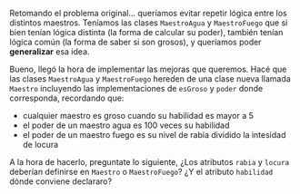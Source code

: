 Retomando el problema original... queríamos evitar repetir lógica entre los distintos maestros. Teníamos las clases `MaestroAgua` y `MaestroFuego` que si bien tenían lógica distinta (la forma de calcular su poder), también tenían lógica común (la forma de saber si son grosos), y queríamos poder **generalizar** esa idea.

Bueno, llegó la hora de implementar las mejoras que queremos. Hacé que las clases `MaestroAgua` y `MaestroFuego` hereden de una clase nueva llamada `Maestro` incluyendo las implementaciones de `esGroso` y `poder` donde corresponda, recordando que:

* cualquier maestro es groso cuando su habilidad es mayor a 5
* el poder de un maestro agua es 100 veces su habilidad
* el poder de un maestro fuego es su nivel de rabia dividido la intesidad de locura

A la hora de hacerlo, preguntate lo siguiente, ¿Los atributos `rabia` y `locura` deberían definirse en `Maestro` o `MaestroFuego`? ¿Y el atributo `habilidad` dónde conviene declararo?